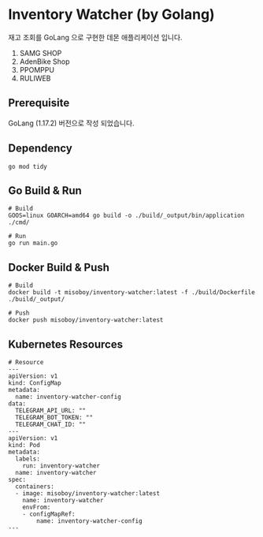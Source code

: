 # Inventory Watcher (by Golang)
재고 조회를 GoLang 으로 구현한 데몬 애플리케이션 입니다.
1. SAMG SHOP
2. AdenBike Shop
3. PPOMPPU
4. RULIWEB

## Prerequisite
GoLang (1.17.2) 버전으로 작성 되었습니다.

## Dependency
```
go mod tidy
```

## Go Build & Run
```
# Build
GOOS=linux GOARCH=amd64 go build -o ./build/_output/bin/application ./cmd/

# Run
go run main.go
```

## Docker Build & Push
```
# Build
docker build -t misoboy/inventory-watcher:latest -f ./build/Dockerfile ./build/_output/

# Push
docker push misoboy/inventory-watcher:latest
```

## Kubernetes Resources
```
# Resource
---
apiVersion: v1
kind: ConfigMap
metadata:
  name: inventory-watcher-config
data:
  TELEGRAM_API_URL: ""
  TELEGRAM_BOT_TOKEN: ""
  TELEGRAM_CHAT_ID: ""
---
apiVersion: v1
kind: Pod
metadata:
  labels:
    run: inventory-watcher
  name: inventory-watcher
spec:
  containers:
  - image: misoboy/inventory-watcher:latest
    name: inventory-watcher
    envFrom:
    - configMapRef:
        name: inventory-watcher-config
---
```
